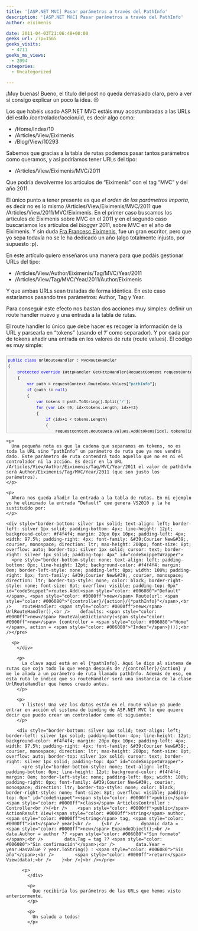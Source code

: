 ```yaml
---
title: '[ASP.NET MVC] Pasar parámetros a través del PathInfo'
description: '[ASP.NET MVC] Pasar parámetros a través del PathInfo'
author: eiximenis

date: 2011-04-03T21:06:48+00:00
geeks_url: /?p=1565
geeks_visits:
  - 4711
geeks_ms_views:
  - 2094
categories:
  - Uncategorized

---
```

¡Muy buenas! Bueno, el título del post no queda demasiado claro, pero a ver si consigo explicar un poco la idea. 😉

Los que habéis usado ASP.NET MVC estáis muy acostumbradas a las URLs del estilo /controlador/accion/id, es decir algo como:

  * /Home/Index/10
  * /Articles/View/Eiximenis
  * /Blog/View/10293

Sabemos que gracias a la tabla de rutas podemos pasar tantos parámetros como queramos, y así podríamos tener URLs del tipo:

  * /Articles/View/Eiximenis/MVC/2011

Que podría devolverme los articulos de “Eiximenis” con el tag “MVC” y del año 2011. 

El único punto a tener presente es que _el orden de los parámetros importa_, es decir no es lo mismo /Articles/View/Eiximenis/MVC/2011 que /Articles/View/2011/MVC/Eiximenis. En el primer caso buscamos los artículos de Eiximenis sobre MVC en el 2011 y en el segundo caso buscaríamos los artículos del _blogger_ 2011, sobre MVC en el año de Eiximenis. Y sin duda [Fra Francesc Eiximenis][1], fue un gran escritor, pero que yo sepa todavía no se le ha dedicado un año (algo totalmente injusto, por supuesto :p).

En este artículo quiero enseñaros una manera para que podáis gestionar URLs del tipo:

  * /Articles/View/Author/Eiximenis/Tag/MVC/Year/2011
  * /Articles/View/Tag/MVC/Year/2011/Author/Eiximenis

Y que ambas URLs sean tratadas de forma idéntica. En este caso estaríamos pasando tres parámetros: Author, Tag y Year.

Para conseguir este efecto nos bastan dos acciones muy simples: definir un route handler nuevo y una entrada a la tabla de rutas.

El route handler lo único que debe hacer es recoger la información de la URL y parsearla en “tokens” (usando el ‘/’ como separador). Y por cada par de tokens añadir una entrada en los valores de ruta (route values). El código es muy simple:

<div style="border-bottom: silver 1px solid; text-align: left; border-left: silver 1px solid; padding-bottom: 4px; line-height: 12pt; background-color: #f4f4f4; margin: 20px 0px 10px; padding-left: 4px; width: 97.5%; padding-right: 4px; font-family: &#39;Courier New&#39;, courier, monospace; direction: ltr; max-height: 200px; font-size: 8pt; overflow: auto; border-top: silver 1px solid; cursor: text; border-right: silver 1px solid; padding-top: 4px" id="codeSnippetWrapper">
  <pre style="border-bottom-style: none; text-align: left; padding-bottom: 0px; line-height: 12pt; background-color: #f4f4f4; margin: 0em; border-left-style: none; padding-left: 0px; width: 100%; padding-right: 0px; font-family: &#39;Courier New&#39;, courier, monospace; direction: ltr; border-top-style: none; color: black; border-right-style: none; font-size: 8pt; overflow: visible; padding-top: 0px" id="codeSnippet"><span style="color: #0000ff">public</span> <span style="color: #0000ff">class</span> UrlRouteHandler : MvcRouteHandler<br />{<br />    <span style="color: #0000ff">protected</span> <span style="color: #0000ff">override</span> IHttpHandler GetHttpHandler(RequestContext requestContext)<br />    {<br />        <span style="color: #0000ff">var</span> path = requestContext.RouteData.Values[<span style="color: #006080">"pathInfo"</span>];<br />        <span style="color: #0000ff">if</span> (path != <span style="color: #0000ff">null</span>)<br />        {<br />            <span style="color: #0000ff">var</span> tokens = path.ToString().Split(<span style="color: #006080">'/'</span>);<br />            <span style="color: #0000ff">for</span> (<span style="color: #0000ff">var</span> idx =0; idx&lt;tokens.Length; idx+=2)<br />            {<br />                <span style="color: #0000ff">if</span> (idx+1 &lt; tokens.Length)<br />                {<br />                    requestContext.RouteData.Values.Add(tokens[idx], tokens[idx+1]);<br />                }<br />            }<br />        }<br /><br />        <span style="color: #0000ff">return</span> <span style="color: #0000ff">base</span>.GetHttpHandler(requestContext);<br />    } <br />}<br /></pre>
  
  <p>
    </div> 
    
    <p>
      Una pequeña nota es que la cadena que separamos en tokens, no es toda la URL sino “pathInfo” un parámetro de ruta que ya nos vendrá dado. Este parámetro de ruta contendrá todo aquello que no es ni el controlador ni la acción. Es decir en la URL /Articles/View/Author/Eiximenis/Tag/MVC/Year/2011 el valor de pathInfo será Author/Eiximenis/Tag/MVC/Year/2011 (que son justo los parámetros).
    </p>
    
    <p>
      Ahora nos queda añadir la entrada a la tabla de rutas. En mi ejemplo yo he eliminado la entrada “Default” que genera VS2010 y la he sustituído por:
    </p>
    
    <div style="border-bottom: silver 1px solid; text-align: left; border-left: silver 1px solid; padding-bottom: 4px; line-height: 12pt; background-color: #f4f4f4; margin: 20px 0px 10px; padding-left: 4px; width: 97.5%; padding-right: 4px; font-family: &#39;Courier New&#39;, courier, monospace; direction: ltr; max-height: 200px; font-size: 8pt; overflow: auto; border-top: silver 1px solid; cursor: text; border-right: silver 1px solid; padding-top: 4px" id="codeSnippetWrapper">
      <pre style="border-bottom-style: none; text-align: left; padding-bottom: 0px; line-height: 12pt; background-color: #f4f4f4; margin: 0em; border-left-style: none; padding-left: 0px; width: 100%; padding-right: 0px; font-family: &#39;Courier New&#39;, courier, monospace; direction: ltr; border-top-style: none; color: black; border-right-style: none; font-size: 8pt; overflow: visible; padding-top: 0px" id="codeSnippet">routes.Add(<span style="color: #006080">"Default"</span>, <span style="color: #0000ff">new</span> Route(url: <span style="color: #006080">"{controller}/{action}/{*pathInfo}"</span>,<br />    routeHandler: <span style="color: #0000ff">new</span> UrlRouteHandler(),<br />    defaults: <span style="color: #0000ff">new</span> RouteValueDictionary(<span style="color: #0000ff">new</span> {controller = <span style="color: #006080">"Home"</span>, action = <span style="color: #006080">"Index"</span>})));<br /></pre>
      
      <p>
        </div> 
        
        <p>
          La clave aquí está en el {*pathInfo}. Aquí le digo al sistema de rutas que coja todo lo que venga después de /{controller}/{action} y me lo añada a un parámetro de ruta llamado pathInfo. Además de eso, en esta ruta le indico que su routeHandler será una instancia de la clase UrlRouteHandler que hemos creado antes.
        </p>
        
        <p>
          Y listos! Una vez los datos están en el route value ya puede entrar en acción el sistema de binding de ASP.NET MVC lo que quiere decir que puedo crear un controlador como el siguiente:
        </p>
        
        <div style="border-bottom: silver 1px solid; text-align: left; border-left: silver 1px solid; padding-bottom: 4px; line-height: 12pt; background-color: #f4f4f4; margin: 20px 0px 10px; padding-left: 4px; width: 97.5%; padding-right: 4px; font-family: &#39;Courier New&#39;, courier, monospace; direction: ltr; max-height: 200px; font-size: 8pt; overflow: auto; border-top: silver 1px solid; cursor: text; border-right: silver 1px solid; padding-top: 4px" id="codeSnippetWrapper">
          <pre style="border-bottom-style: none; text-align: left; padding-bottom: 0px; line-height: 12pt; background-color: #f4f4f4; margin: 0em; border-left-style: none; padding-left: 0px; width: 100%; padding-right: 0px; font-family: &#39;Courier New&#39;, courier, monospace; direction: ltr; border-top-style: none; color: black; border-right-style: none; font-size: 8pt; overflow: visible; padding-top: 0px" id="codeSnippet"><span style="color: #0000ff">public</span> <span style="color: #0000ff">class</span> ArticlesController : Controller<br />{<br />    <span style="color: #0000ff">public</span> ActionResult View(<span style="color: #0000ff">string</span> author, <span style="color: #0000ff">string</span> tag, <span style="color: #0000ff">int</span>? year)<br />    {<br />        dynamic data = <span style="color: #0000ff">new</span> ExpandoObject();<br />        data.Author = author ?? <span style="color: #006080">"Sin formato"</span>;<br />        data.Tag = tag ?? <span style="color: #006080">"Sin confirmación"</span>;<br />        data.Year = year.HasValue ? year.ToString() : <span style="color: #006080">"Sin año"</span>;<br />        <span style="color: #0000ff">return</span> View(data);<br />    }<br />}<br /></pre>
          
          <p>
            </div> 
            
            <p>
              Que recibiría los parámetros de las URLs que hemos visto anteriormente.
            </p>
            
            <p>
              Un saludo a todos!
            </p>

 [1]: http://es.wikipedia.org/wiki/Francesc_Eiximenis